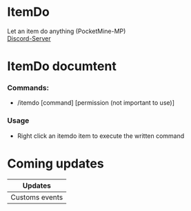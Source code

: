 # ItemDo
Let an item do anything (PocketMine-MP)<br />
[Discord-Server](https://discord.gg/d4xduPhpDg)

# ItemDo documtent
### Commands: <br />
- /itemdo [command] [permission (not important to use)]
### Usage
- Right click an itemdo item to execute the written command

# Coming updates
| Updates  |
| ------------- |
| Customs events  |

   
